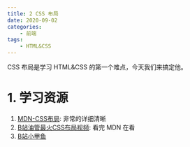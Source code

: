 ```yaml
---
title: 2 CSS 布局
date: 2020-09-02
categories:
    - 前端
tags:
	- HTML&CSS
---
```


CSS 布局是学习 HTML&CSS 的第一个难点，今天我们来搞定他。
<!-- more -->

# 1. 学习资源
1. [MDN-CSS布局](https://developer.mozilla.org/zh-CN/docs/Learn/CSS/CSS_layout/Introduction): 非常的详细清晰
2. [B站油管最火CSS布局视频](https://www.bilibili.com/video/BV1X7411m7SH?from=search&seid=6929047692861071784): 看完 MDN 在看
3. [B站小甲鱼](https://www.bilibili.com/video/BV1QW411N762?p=52) 

